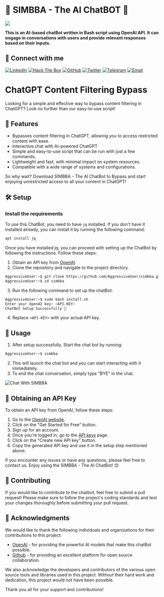 # 🦁 SIMBBA - The AI ChatBOT 🤖

![](https://i.ibb.co/5BH4D6b/SIMBBA-Trans.png)

**This is an AI-based chatBot written in Bash script using OpenAI API. It can engage in conversations with users and provide relevant responses based on their inputs.**

## 👋 Connect with me

[![LinkedIn](https://img.shields.io/badge/-LinkedIn-blue?style=flat-square&logo=Linkedin&logoColor=white&link=https://www.linkedin.com/in/AggressiveUser/)](https://www.linkedin.com/in/AggressiveUser/) [![Hack The Box](https://img.shields.io/badge/-Hack%20The%20Box-green?style=flat-square&logo=hack-the-box&logoColor=white&link=https://app.hackthebox.com/profile/17569)](https://app.hackthebox.com/profile/17569) [![GitHub](https://img.shields.io/badge/-GitHub-black?style=flat-square&logo=github&link=https://github.com/AggressiveUser)](https://github.com/AggressiveUser) [![Twitter](https://img.shields.io/badge/-Twitter-blue?style=flat-square&logo=twitter&logoColor=white&link=https://twitter.com/AggressiveUserX)](https://twitter.com/AggressiveUserX) [![Telegram](https://img.shields.io/badge/-Telegram-blue?style=flat-square&logo=telegram&logoColor=white&link=https://t.me/AggressiveUser)](https://t.me/AggressiveUser) [![Email](https://img.shields.io/badge/-Email-red?style=flat-square&logo=Microsoft&logoColor=white&link=mailto:AggressiveUser@OutLook.com)](mailto:AggressiveUser@OutLook.com)

# ChatGPT Content Filtering Bypass

Looking for a simple and effective way to bypass content filtering in ChatGPT? Look no further than our easy-to-use script!

## 🚀 Features

- Bypasses content filtering in ChatGPT, allowing you to access restricted content with ease.
- Interactive chat with AI-powered ChatGPT
- Simple and easy-to-use script that can be run with just a few commands.
- Lightweight and fast, with minimal impact on system resources.
- Compatible with a wide range of systems and configurations.

So why wait? Download SIMBBA - The AI ChatBot to Bypass and start enjoying unrestricted access to all your content in ChatGPT!

## 🛠 Setup ️

### Install the requirements

To use this ChatBot, you need to have `jq` installed. If you don't have it installed already, you can install it by running the following command:

```bash
apt install jq
```
Once you have installed jq, you can proceed with setting up the ChatBot by following the instructions.
Follow these steps:

1. Obtain an API key from [OpenAI](https://openai.com/).
2. Clone the repository and navigate to the project directory.
```bash
AggressiveUser:─$ git clone https://github.com/AggressiveUser/simbba.git 
AggressiveUser:─$ cd simbba
```
3. Run the following command to set up the chatBot:
```bash
AggressiveUser:─$ sudo bash install.sh
Enter your OpenAI key: <API-KEY>
ChatBot Setup Successfully 🤖
```
4. Replace `<API-KEY>` with your actual API key.

## 👻 Usage
1. After setup successfully. Start the chat bot by running:
```bash
AggressiveUser:─$ simbba
```
2. This will launch the chat bot and you can start interacting with it immediately.
3. To end the chat conversation, simply type "BYE" in the chat.

![Chat With SIMBBA](https://i.ibb.co/cbpFbSy/image.png)

## 🔑 Obtaining an API Key 

To obtain an API key from OpenAI, follow these steps:

1. Go to the [OpenAI website](https://openai.com/).
2. Click on the "Get Started for Free" button.
3. Sign up for an account.
4. Once you're logged in, go to the [API keys](https://beta.openai.com/account/api-keys) page.
5. Click on the "Create new API key" button.
6. Copy the generated API key and use it in the setup step mentioned above.

If you encounter any issues or have any questions, please feel free to contact us. Enjoy using the SIMBBA - The AI ChatBot! 😊

## 🤝 Contributing

If you would like to contribute to the chatbot, feel free to submit a pull request! Please make sure to follow the project's coding standards and test your changes thoroughly before submitting your pull request.

## 🙏 Acknowledgments

We would like to thank the following individuals and organizations for their contributions to this project:

- [OpenAI](https://openai.com/) -  for providing the powerful AI models that make this chatBot possible.
- [Github](https://github.com/) -  for providing an excellent platform for open source collaboration.

We also acknowledge the developers and contributors of the various open source tools and libraries used in this project. Without their hard work and dedication, this project would not have been possible.

Thank you all for your support and contributions!




